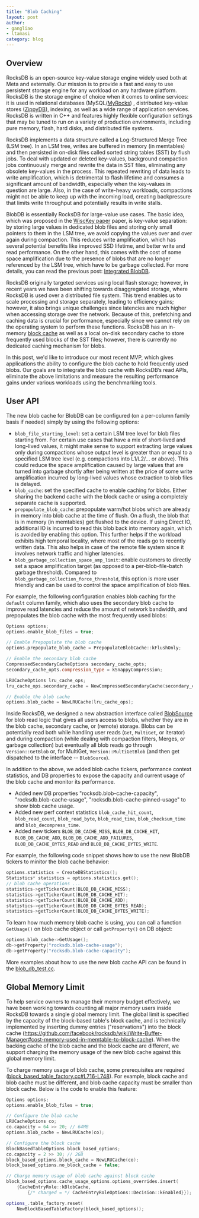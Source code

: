```yaml
---
title: "Blob Caching"
layout: post
author:
- gangliao
- ltamasi
category: blog
---
```


## Overview

RocksDB is an open-source key-value storage engine widely used both at Meta and externally. Our mission is to provide a fast and 
easy to use persistent storage engine for any workload on any hardware platform. RocksDB is the storage engine of choice when it
comes to online services: it is used in relational databases (MySQL/[MyRocks](https://vldb.org/pvldb/vol13/p3217-matsunobu.pdf))
, distributed key-value stores ([ZippyDB](https://engineering.fb.com/2021/08/06/core-data/zippydb/)), indexing, as well as a 
wide range of application services. RocksDB is written in C++ and features highly flexible configuration settings that may be 
tuned to run on a variety of production environments, including pure memory, flash, hard disks, and distributed file systems.

RocksDB implements a data structure called a Log-Structured Merge Tree (LSM tree). In an LSM tree, writes are buffered in memory 
(in memtables) and then persisted in on-disk files called sorted string tables (SST) by flush jobs.  To deal with updated or 
deleted key-values, background compaction jobs continuously merge and rewrite the data in SST files, eliminating any obsolete 
key-values in the process. This repeated rewriting of data leads to write amplification, which is detrimental to flash lifetime 
and consumes a significant amount of bandwidth, especially when the key-values in question are large. Also, in the case of 
write-heavy workloads, compactions might not be able to keep up with the incoming load, creating backpressure that limits write 
throughput and potentially results in write stalls.

BlobDB is essentially RocksDB for large-value use cases. The basic idea, which was proposed in the [WiscKey paper](https://www.usenix.org/system/files/conference/fast16/fast16-papers-lu.pdf) paper, is key-value separation: by storing large values in 
dedicated blob files and storing only small pointers to them in the LSM tree, we avoid copying the values over and over again 
during compaction. This reduces write amplification, which has several potential benefits like improved SSD lifetime, and better 
write and read performance. On the other hand, this comes with the cost of some space amplification due to the presence of blobs 
that are no longer referenced by the LSM tree, which have to be garbage collected. For more details, you can read the previous 
post: [Integrated BlobDB](http://rocksdb.org/blog/2021/05/26/integrated-blob-db.html).

RocksDB originally targeted services using local flash storage; however, in recent years we have been shifting towards 
disaggregated storage, where RocksDB is used over a distributed file system. This trend enables us to scale processing and 
storage separately, leading to efficiency gains; however, it also brings unique challenges since latencies are much higher when 
accessing storage over the network. Because of this, prefetching and caching data is crucial for performance, especially since 
we cannot rely on the operating system to perform these functions. RocksDB has an in-memory [block cache](https://github.com/facebook/rocksdb/wiki/Block-Cache) as well as a local on-disk secondary cache to store frequently used blocks of the SST files; 
however, there is currently no dedicated caching mechanism for blobs. 

In this post, we'd like to introduce our most recent MVP, which gives applications the ability to configure the blob cache to 
hold frequently used blobs. Our goals are to integrate the blob cache with RocksDB’s read APIs, eliminate the above limitations 
and measure the resulting performance gains under various workloads using the benchmarking tools.

## User API

The new blob cache for BlobDB can be configured (on a per-column family basis if needed) simply by using the following options:

* `blob_file_starting_level`: set a certain LSM tree level for blob files starting from. For certain use cases that have a mix 
of short-lived and long-lived values, it might make sense to support extracting large values only during compactions whose 
output level is greater than or equal to a specified LSM tree level (e.g. compactions into L1/L2/... or above). This could 
reduce the space amplification caused by large values that are turned into garbage shortly after being written at the price of 
some write amplification incurred by long-lived values whose extraction to blob files is delayed.
* `blob_cache`: set the specified cache to enable caching for blobs. Either sharing the backend cache with the block cache or 
using a completely separate cache is supported. 
* `prepopulate_blob_cache`: prepopulate warm/hot blobs which are already in memory into blob cache at the time of flush. On a 
flush, the blob that is in memory (in memtables) get flushed to the device. If using Direct IO, additional IO is incurred to 
read this blob back into memory again, which is avoided by enabling this option. This further helps if the workload exhibits 
high temporal locality, where most of the reads go to recently written data. This also helps in case of the remote file system 
since it involves network traffic and higher latencies.
* `blob_garbage_collection_space_amp_limit`: enable customers to directly set a space amplification target (as opposed to a 
per-blob-file-batch garbage threshold). Compared to `blob_garbage_collection_force_threshold`, this option is more user friendly 
and can be used to control the space amplification of blob files. 

For example, the following configuration enables blob caching for the `default` column family, which also uses the secondary 
blob cache to improve read latencies and reduce the amount of network bandwidth, and prepopulates the blob cache with the most 
frequently used blobs:

```c++
Options options;
options.enable_blob_files = true;

// Enable Prepopulate the blob cache
options.prepopulate_blob_cache = PrepopulateBlobCache::kFlushOnly;

// Enable the secondary blob cache
CompressedSecondaryCacheOptions secondary_cache_opts;
secondary_cache_opts.compression_type = kSnappyCompression;

LRUCacheOptions lru_cache_ops;
lru_cache_ops.secondary_cache = NewCompressedSecondaryCache(secondary_cache_opts);

// Enable the blob cache
options.blob_cache = NewLRUCache(lru_cache_ops);
```

Inside RocksDB, we designed a new abstraction interface called [BlobSource](https://github.com/facebook/rocksdb/blob/7.5.fb/db/blob/blob_source.h#L26-L136) for blob read logic that gives all users access to blobs, whether they are in the blob cache, 
secondary cache, or (remote) storage. Blobs can be potentially read both while handling user reads (`Get`, `MultiGet`, or 
iterator) and during compaction (while dealing with compaction filters, Merges, or garbage collection) but eventually all blob 
reads go through `Version::GetBlob` or, for MultiGet, `Version::MultiGetBlob` (and then get dispatched to the interface -- 
`BlobSource`).

In addition to the above, we added blob cache tickers, performance context statistics, and DB properties to expose the capacity 
and current usage of the blob cache and monitor its performance.

* Added new DB properties "rocksdb.blob-cache-capacity", "rocksdb.blob-cache-usage", "rocksdb.blob-cache-pinned-usage" to show 
blob cache usage.
* Added new perf context statistics `blob_cache_hit_count`, `blob_read_count`, `blob_read_byte`, `blob_read_time`, 
`blob_checksum_time` and `blob_decompress_time`.
* Added new tickers `BLOB_DB_CACHE_MISS`, `BLOB_DB_CACHE_HIT`, `BLOB_DB_CACHE_ADD`, `BLOB_DB_CACHE_ADD_FAILURES`, 
`BLOB_DB_CACHE_BYTES_READ` and `BLOB_DB_CACHE_BYTES_WRITE`.

For example, the following code snippet shows how to use the new BlobDB tickers to minitor the blob cache behavior:

```c++
options.statistics = CreateDBStatistics();
Statistics* statistics = options.statistics.get();
// blob cache operations ...
statistics->getTickerCount(BLOB_DB_CACHE_MISS);
statistics->getTickerCount(BLOB_DB_CACHE_HIT);
statistics->getTickerCount(BLOB_DB_CACHE_ADD);
statistics->getTickerCount(BLOB_DB_CACHE_BYTES_READ);
statistics->getTickerCount(BLOB_DB_CACHE_BYTES_WRITE);
```

To learn how much memory blob cache is using, you can call a function `GetUsage()` on blob cache object or call `getProperty()` on DB object:

```c++
options.blob_cache->GetUsage();
db->getProperty("rocksdb.blob-cache-usage");
db->getProperty("rocksdb.blob-cache-capacity");
```

More examples about how to use the new blob cache API can be found in the [blob_db_test.cc](https://github.com/facebook/rocksdb/blob/7.5.fb/db/blob/blob_source_test.cc).

## Global Memory Limit

To help service owners to manage their memory budget effectively, we have been working towards counting all major memory users 
inside RocksDB towards a single global memory limit. The global limit is specified by the capacity of the block-based table's 
block cache, and is technically implemented by inserting dummy entries ("reservations") into the block cache (https://github.com/facebook/rocksdb/wiki/Write-Buffer-Manager#cost-memory-used-in-memtable-to-block-cache). When the backing 
cache of the blob cache and the block cache are different, we support charging the memory usage of the new blob cache 
against this global memory limit.

To charge memory usage of blob cache, some prerequisites are required ([block_based_table_factory.cc#L716-L748](https://github.com/facebook/rocksdb/blob/84e9b6ee2dc0318a8d09b5a7dd337880ebc80e92/table/block_based/block_based_table_factory.cc#L716-L748)). 
For example, block cache and blob cache must be different, and blob cache capacity must be smaller than block cache. Below is 
the code to enable this feature:

```c++
Options options;
options.enable_blob_files = true;

// Configure the blob cache
LRUCacheOptions co;
co.capacity = 64 >> 20; // 64MB
options.blob_cache = NewLRUCache(co);

// Configure the block cache
BlockBasedTableOptions block_based_options;
co.capacity = 2 >> 30; // 2GB
block_based_options.block_cache = NewLRUCache(co);
block_based_options.no_block_cache = false;

// Charge memory usage of blob cache against block cache
block_based_options.cache_usage_options.options_overrides.insert(
    {CacheEntryRole::kBlobCache,
        {/* charged = */ CacheEntryRoleOptions::Decision::kEnabled}});

options_.table_factory.reset(
    NewBlockBasedTableFactory(block_based_options));
```
